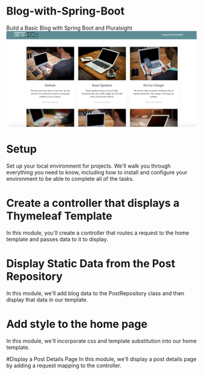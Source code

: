# Blog-with-Spring-Boot
Build a Basic Blog with Spring Boot and Pluralsight
![Screenshot](image.png)

# Setup
Set up your local environment for projects. We'll walk you through everything you need to know, including how to install and configure your environment to be able to complete all of the tasks.


# Create a controller that displays a Thymeleaf Template
In this module, you'll create a controller that routes a request to the home template and passes data to it to display.


# Display Static Data from the Post Repository
In this module, we'll add blog data to the PostRepository class and then display that data in our template.


# Add style to the home page
In this module, we'll incorporate css and template substitution into our home template.


#Display a Post Details Page
In this module, we'll display a post details page by adding a request mapping to the controller.